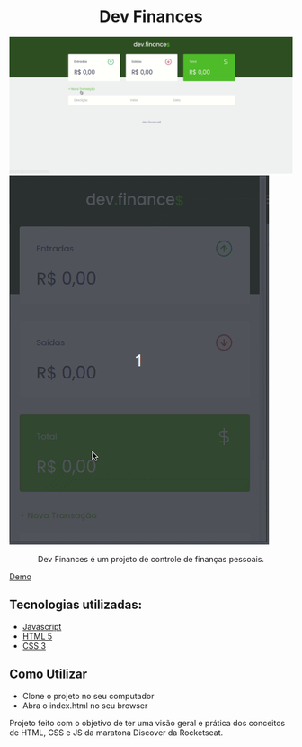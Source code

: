 <h1 align="center">Dev Finances</h1>

<img src="./github-img/finance.gif">

<img src="./github-img/finance-mobile.gif">

<p align="center">Dev Finances é um projeto de controle de finanças pessoais.</p>

[Demo](https://personfinances.netlify.app/)

## Tecnologias utilizadas:

- [Javascript](https://developer.mozilla.org/)
- [HTML 5](https://developer.mozilla.org/pt-BR/docs/Web/HTML)
- [CSS 3](https://developer.mozilla.org/pt-BR/docs/Web/CSS)

## Como Utilizar

- Clone o projeto no seu computador
- Abra o index.html no seu browser

<p align="start">Projeto feito com o objetivo de ter uma visão geral e prática dos conceitos de HTML, CSS e JS da maratona Discover da Rocketseat.</p>
